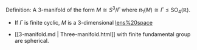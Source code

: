 












Definition: A 3-manifold of the form $M \cong S^3/\Gamma$ where $\pi_1(M) \cong \Gamma \leq {\operatorname{SO}}_4({\mathbb{R}})$.

-   If $\Gamma$ is finite cyclic, $M$ is a 3-dimensional [lens%20space](lens%20space)

-   [[3-manifold.md | Three-manifold.html]] with finite fundamental group are spherical.
